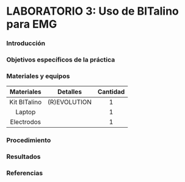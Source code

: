 # LABORATORIO 3: Uso de BITalino para EMG


### Introducción


### Objetivos específicos de la práctica


### Materiales y equipos

|  **Materiales**  | **Detalles** | **Cantidad** |
|:------------:|:---------------:|:---------------:|
|  Kit BITalino   | (R)EVOLUTION   | 1 |
|   Laptop |  | 1 |
|   Electrodos |  | 1 |

### Procedimiento


### Resultados

### Referencias
